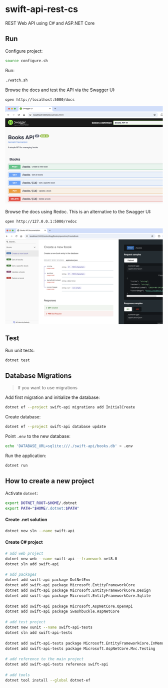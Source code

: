 # swift-api-rest-cs

REST Web API using C# and ASP.NET Core

## Run

Configure project:

```bash
source configure.sh
```

Run:

```bash
./watch.sh
```

Browse the docs and test the API via the Swagger UI:

```bash
open http://localhost:5000/docs
```

![swagger-ui](./docs/swagger-ui.png)

Browse the docs using Redoc. This is an alternative to the Swagger UI:

```bash
open http://127.0.0.1:5000/redoc
```

![redoc-ui](./docs/redoc-ui.png)

## Test

Run unit tests:

```bash
dotnet test
```

## Database Migrations

> If you want to use migrations

Add first migration and initialize the database:

```bash
dotnet ef --project swift-api migrations add InitialCreate
```

Create database:

```bash
dotnet ef --project swift-api database update 
```

Point `.env` to the new database:

```bash
echo 'DATABASE_URL=sqlite:///./swift-api/books.db' > .env
```

Run the application:

```bash
dotnet run
```

## How to create a new project

Activate `dotnet`:

```bash
export DOTNET_ROOT=$HOME/.dotnet
export PATH="$HOME/.dotnet:$PATH"
```

#### Create .net solution

```bash
dotnet new sln --name swift-api
```

#### Create C# project

```bash
# add web project
dotnet new web --name swift-api --framework net8.0
dotnet sln add swift-api

# add packages
dotnet add swift-api package DotNetEnv
dotnet add swift-api package Microsoft.EntityFrameworkCore
dotnet add swift-api package Microsoft.EntityFrameworkCore.Design
dotnet add swift-api package Microsoft.EntityFrameworkCore.Sqlite

dotnet add swift-api package Microsoft.AspNetCore.OpenApi
dotnet add swift-api package Swashbuckle.AspNetCore

# add test project
dotnet new xunit --name swift-api-tests
dotnet sln add swift-api-tests

dotnet add swift-api-tests package Microsoft.EntityFrameworkCore.InMemory
dotnet add swift-api-tests package Microsoft.AspNetCore.Mvc.Testing

# add reference to the main project
dotnet add swift-api-tests reference swift-api

# add tools
dotnet tool install --global dotnet-ef
```
